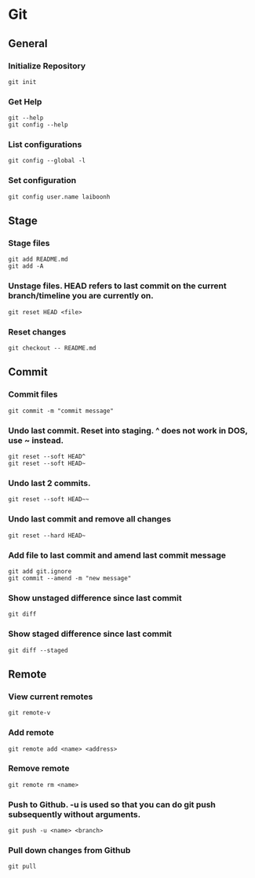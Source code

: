 # Git

## General
### Initialize Repository
`git init`

### Get Help
```
git --help
git config --help
```

### List configurations
`git config --global -l`

### Set configuration
`git config user.name laiboonh`

## Stage
### Stage files
```
git add README.md
git add -A
```
### Unstage files. HEAD refers to last commit on the current branch/timeline you are currently on.
`git reset HEAD <file>`

### Reset changes
`git checkout -- README.md`


## Commit
### Commit files
`git commit -m "commit message"`

### Undo last commit. Reset into staging. ^ does not work in DOS, use ~ instead.
```
git reset --soft HEAD^
git reset --soft HEAD~
```

### Undo last 2 commits.
`git reset --soft HEAD~~`

### Undo last commit and remove all changes
`git reset --hard HEAD~`

### Add file to last commit and amend last commit message
```
git add git.ignore
git commit --amend -m "new message"
```

### Show unstaged difference since last commit
`git diff`

### Show staged difference since last commit
`git diff --staged`


## Remote
### View current remotes
`git remote-v`

### Add remote
`git remote add <name> <address>`

### Remove remote
`git remote rm <name>`

### Push to Github. -u is used so that you can do git push subsequently without arguments.
`git push -u <name> <branch>`

### Pull down changes from Github
`git pull`
